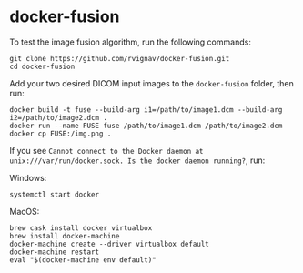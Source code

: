 # docker-fusion

To test the image fusion algorithm, run the following commands:

    git clone https://github.com/rvignav/docker-fusion.git
    cd docker-fusion

Add your two desired DICOM input images to the `docker-fusion` folder, then run:

    docker build -t fuse --build-arg i1=/path/to/image1.dcm --build-arg i2=/path/to/image2.dcm .
    docker run --name FUSE fuse /path/to/image1.dcm /path/to/image2.dcm
    docker cp FUSE:/img.png .

If you see `Cannot connect to the Docker daemon at unix:///var/run/docker.sock. Is the docker daemon running?`, run:

Windows:

    systemctl start docker

MacOS:

    brew cask install docker virtualbox
    brew install docker-machine
    docker-machine create --driver virtualbox default
    docker-machine restart
    eval "$(docker-machine env default)"
